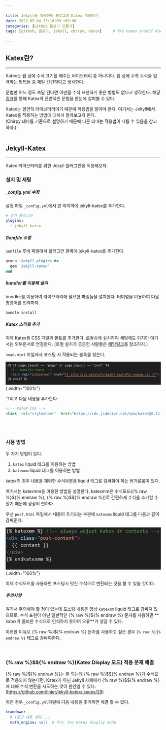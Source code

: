 ```yaml
---

title: Jekyll을 이용하여 블로그에 Katex 적용하기
date: 2022-05-04 23:16:00 +09:00
categories: [Github 블로그 만들기]
tags: [github, 블로그, jekyll, chirpy, Katex]     # TAG names should always be lowercase

---
```


## Katex란?
--- 
Katex는 웹 상에 수식 표기를 해주는 라이브러리 중 하나이다.
웹 상에 수학 수식을 입력하는 방법들 중 제일 간편하다고 생각한다. 

문법만 어느 정도 숙달 된다면 이만큼 수식 표현하기 좋은 방법도 없다고 생각한다. 
해당 [링크](https://katex.org/docs/supported.html)를 통해 Katex의 전반적인 문법을 한눈에 살펴볼 수 있다.  

Katex는 엄연히 라이브러리이기 때문에 적용법을 알아야 한다.
여기서는 Jekyll에서 Katex를 적용하는 방법에 대해서 알아보고자 한다.  
(Chirpy 테마를 기준으로 설명하기 때문에 다른 테마는 적용법이 다를 수 있음을 참고하자.)
<br>
<br>

## Jekyll-Katex
---
Katex 라이브러리를 위한 Jekyll 플러그인을 적용해보자. 

### 설치 및 세팅
##### _config.yml 수정  
설정 파일 `_config.yml`에서 맨 마지막에  jekyll-katex를 추가한다. 
```yaml
# 추가 플러그인
plugins:
  - jekyll-katex
```

##### Gemfile 수정
`Gemfile` 루비 파일에서 플러그인 블록에 jekyll-katex를 추가한다. 
```ruby
group :jekyll_plugins do
  gem 'jekyll-katex'
end
```

##### bundler를 이용해 설치
bundler를 이용하여 라이브러리에 필요한 파일들을 설치한다. 
터미널을 이용하여 다음 명령어를 입력하자.
```bash
bundle install
``` 

##### Katex 스타일 추가
이제 Katex용 CSS 파일과 폰트를 추가한다.
로컬상에 설치하여 세팅해도 되지만 여기서는 외부문서로 연결한다. 
(로컬 설치가 궁금한 사람들은 [해당링크](https://github.com/KaTeX/KaTeX)를 참조하자.)

`head.html` 파일에서 포스팅 시 적용되는 블록을 찾는다. 

![head](/assets/img/posting/adjust-katex/head.png){:width="100%"}

그리고 다음 내용을 추가한다. 
```html
<!-- KaTeX CSS -->
<link  rel="stylesheet"  href="https://cdn.jsdelivr.net/npm/katex@0.11.1/dist/katex.min.css"  integrity="sha384-zB1R0rpPzHqg7Kpt0Aljp8JPLqbXI3bhnPWROx27a9N0Ll6ZP/+DiW/UqRcLbRjq"  crossorigin="anonymous">
``` 
<br>
<br>

### 사용 방법 
두 가지 방법이 있다. 

 1. `katex` liquid 태그를 이용하는 방법
 2. `katexmm`  liquid 태그를 이용하는 방법

katex의 경우 내용을 제외한 수식부분을 liquid 태그로 감싸줘야 하는 번거로움이 있다. 

여기서는 katexmm을 이용한 방법을 설명한다. katexmm은 수식모드({% raw %}${% endraw %}, {% raw %}$${% endraw %})로 간편하게 수식을 추가할 수 있기 때문에 굉장히 편하다. 

우선 `post.html` 파일에서 내용이 추가되는 부분에 `katexmm` liquid 태그를 다음과 같이 감싸준다.

![katexmm](/assets/img/posting/adjust-katex/katexmm.png){:width="100%"}

이제 수식모드를 사용하면 포스팅시 멋진 수식으로 변환되는 것을 볼 수 있을 것이다.
<br>

##### 주의사항
여기서 주의해야 할 점이 있는데 포스팅 내용은 항상 `katexmm` liquid 태그로 감싸져 있으므로, 수식 표현이 아닌 일반적인 {% raw %}${% endraw %} 문자를 사용하면 ** katex가 올바른 수식으로 인식하지 못하여 오류**가 생길 수 있다.

이러한 이유로 {% raw %}${% endraw %} 문자를 사용하고 싶은 경우 `{​% raw %}{​% endraw %}` 태그로 감싸야한다.  
<br>
<br>

### {% raw %}$${% endraw %}(Katex Display 모드) 적용 문제 해결
{% raw %}${% endraw %}는 잘 되는데 {% raw %}$${% endraw %}가 수식으로 적용되지 않는다면, Katex가 아닌 Jekyll 자체에서 {% raw %}$${% endraw %}에 대해 수식 변환을 시도하는 것이 원인일 수 있다.  
(<https://github.com/linjer/jekyll-katex/issues/29>)

이런 경우 `_config.yml`파일에 다음 내용을 추가하면 해결 할 수 있다.
```yaml
kramdown:
  # (중간 내용 생략...)
  math_engine: null  # 추가, For Katex display mode
```
<br>
<br>
